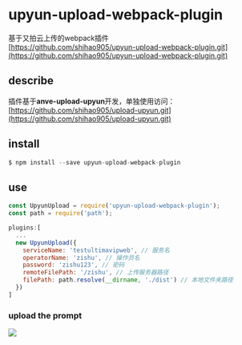 # upyun-upload-webpack-plugin 

基于又拍云上传的webpack插件  
[https://github.com/shihao905/upyun-upload-webpack-plugin.git](https://github.com/shihao905/upyun-upload-webpack-plugin.git)

## describe  

插件基于**anve-upload-upyun**开发，单独使用访问：[https://github.com/shihao905/upload-upyun.git](https://github.com/shihao905/upload-upyun.git)

## install

```js
$ npm install --save upyun-upload-webpack-plugin
```

## use

```js
const UpyunUpload = require('upyun-upload-webpack-plugin');
const path = require('path');

plugins:[
  ...
  new UpyunUpload({
    serviceName: 'testultimavipweb', // 服务名
    operatorName: 'zishu', // 操作员名
    password: 'zishu123', // 密码
    remoteFilePath: '/zishu', // 上传服务器路径
    filePath: path.resolve(__dirname, './dist') // 本地文件夹路径
  })
]
```

### upload the prompt 

![](https://img2.ultimavip.cn/ultimavip/ultimavip-uplaod.png)
